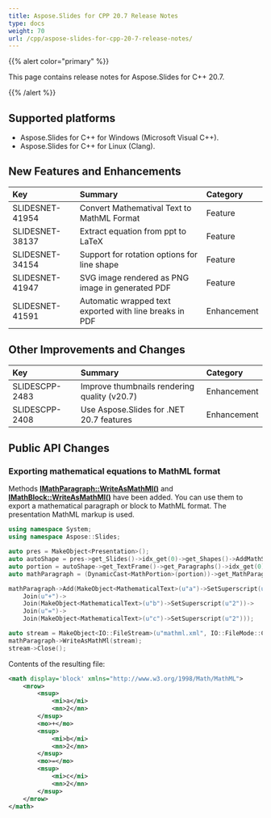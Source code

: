```yaml
---
title: Aspose.Slides for CPP 20.7 Release Notes
type: docs
weight: 70
url: /cpp/aspose-slides-for-cpp-20-7-release-notes/
---
```


{{% alert color="primary" %}} 

This page contains release notes for Aspose.Slides for C++ 20.7.

{{% /alert %}} 

## **Supported platforms**
- Aspose.Slides for C++ for Windows (Microsoft Visual C++).
- Aspose.Slides for C++ for Linux (Clang).

## **New Features and Enhancements**
|**Key**|**Summary**|**Category**|
| :- | :- | :- |
|SLIDESNET-41954|Convert Mathematival Text to MathML Format|Feature|
|SLIDESNET-38137|Extract equation from ppt to LaTeX|Feature|
|SLIDESNET-34154|Support for rotation options for line shape|Feature|
|SLIDESNET-41947|SVG image rendered as PNG image in generated PDF|Feature|
|SLIDESNET-41591|Automatic wrapped text exported with line breaks in PDF|Enhancement|

## **Other Improvements and Changes**
|**Key**|**Summary**|**Category**|
| :- | :- | :- |
|SLIDESCPP-2483|Improve thumbnails rendering quality (v20.7)|Enhancement|
|SLIDESCPP-2408|Use Aspose.Slides for .NET 20.7 features|Enhancement|

## **Public API Changes**
### **Exporting mathematical equations to MathML format**

Methods [**IMathParagraph::WriteAsMathMl()**](https://apireference.aspose.com/slides/cpp/class/aspose.slides.math_text.i_math_paragraph#a7d0b6f25dba389dddf0e2a080d6ff0ce) and [**IMathBlock::WriteAsMathMl()**](https://apireference.aspose.com/slides/cpp/class/aspose.slides.math_text.i_math_block#a9436c0dd37a8b1d9042e7b9990f80c58) have been added. You can use them to export a mathematical paragraph or block to MathML format. The presentation MathML markup is used.

``` cpp
using namespace System;
using namespace Aspose::Slides;

auto pres = MakeObject<Presentation>();
auto autoShape = pres->get_Slides()->idx_get(0)->get_Shapes()->AddMathShape(0.0f, 0.0f, 500.0f, 50.0f);
auto portion = autoShape->get_TextFrame()->get_Paragraphs()->idx_get(0)->get_Portions()->idx_get(0);
auto mathParagraph = (DynamicCast<MathPortion>(portion))->get_MathParagraph();

mathParagraph->Add(MakeObject<MathematicalText>(u"a")->SetSuperscript(u"2")->
    Join(u"+")->
    Join(MakeObject<MathematicalText>(u"b")->SetSuperscript(u"2"))->
    Join(u"=")->
    Join(MakeObject<MathematicalText>(u"c")->SetSuperscript(u"2")));

auto stream = MakeObject<IO::FileStream>(u"mathml.xml", IO::FileMode::Create);
mathParagraph->WriteAsMathMl(stream);
stream->Close();
```

Contents of the resulting file:

```xml
<math display='block' xmlns="http://www.w3.org/1998/Math/MathML">
    <mrow>
        <msup>
            <mi>a</mi>
            <mn>2</mn>
        </msup>
        <mo>+</mo>
        <msup>
            <mi>b</mi>
            <mn>2</mn>
        </msup>
        <mo>=</mo>
        <msup>
            <mi>c</mi>
            <mn>2</mn>
        </msup>
    </mrow>
</math>
```
